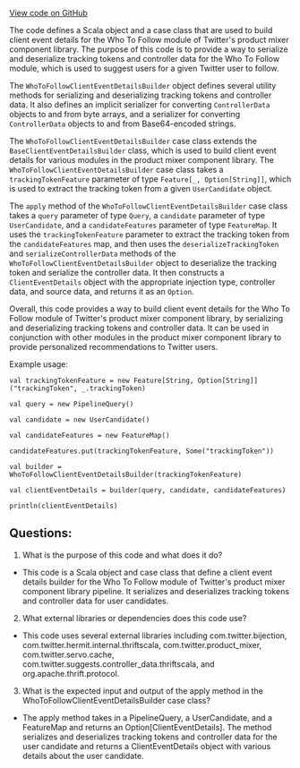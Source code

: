 [View code on GitHub](https://github.com/misbahsy/the-algorithm/product-mixer/component-library/src/main/scala/com/twitter/product_mixer/component_library/pipeline/candidate/who_to_follow_module/WhoToFollowClientEventDetailsBuilder.scala)

The code defines a Scala object and a case class that are used to build client event details for the Who To Follow module of Twitter's product mixer component library. The purpose of this code is to provide a way to serialize and deserialize tracking tokens and controller data for the Who To Follow module, which is used to suggest users for a given Twitter user to follow. 

The `WhoToFollowClientEventDetailsBuilder` object defines several utility methods for serializing and deserializing tracking tokens and controller data. It also defines an implicit serializer for converting `ControllerData` objects to and from byte arrays, and a serializer for converting `ControllerData` objects to and from Base64-encoded strings. 

The `WhoToFollowClientEventDetailsBuilder` case class extends the `BaseClientEventDetailsBuilder` class, which is used to build client event details for various modules in the product mixer component library. The `WhoToFollowClientEventDetailsBuilder` case class takes a `trackingTokenFeature` parameter of type `Feature[_, Option[String]]`, which is used to extract the tracking token from a given `UserCandidate` object. 

The `apply` method of the `WhoToFollowClientEventDetailsBuilder` case class takes a `query` parameter of type `Query`, a `candidate` parameter of type `UserCandidate`, and a `candidateFeatures` parameter of type `FeatureMap`. It uses the `trackingTokenFeature` parameter to extract the tracking token from the `candidateFeatures` map, and then uses the `deserializeTrackingToken` and `serializeControllerData` methods of the `WhoToFollowClientEventDetailsBuilder` object to deserialize the tracking token and serialize the controller data. It then constructs a `ClientEventDetails` object with the appropriate injection type, controller data, and source data, and returns it as an `Option`. 

Overall, this code provides a way to build client event details for the Who To Follow module of Twitter's product mixer component library, by serializing and deserializing tracking tokens and controller data. It can be used in conjunction with other modules in the product mixer component library to provide personalized recommendations to Twitter users. 

Example usage:

```
val trackingTokenFeature = new Feature[String, Option[String]]("trackingToken", _.trackingToken)

val query = new PipelineQuery()

val candidate = new UserCandidate()

val candidateFeatures = new FeatureMap()

candidateFeatures.put(trackingTokenFeature, Some("trackingToken"))

val builder = WhoToFollowClientEventDetailsBuilder(trackingTokenFeature)

val clientEventDetails = builder(query, candidate, candidateFeatures)

println(clientEventDetails)
```
## Questions: 
 1. What is the purpose of this code and what does it do?
- This code is a Scala object and case class that define a client event details builder for the Who To Follow module of Twitter's product mixer component library pipeline. It serializes and deserializes tracking tokens and controller data for user candidates.

2. What external libraries or dependencies does this code use?
- This code uses several external libraries including com.twitter.bijection, com.twitter.hermit.internal.thriftscala, com.twitter.product_mixer, com.twitter.servo.cache, com.twitter.suggests.controller_data.thriftscala, and org.apache.thrift.protocol.

3. What is the expected input and output of the apply method in the WhoToFollowClientEventDetailsBuilder case class?
- The apply method takes in a PipelineQuery, a UserCandidate, and a FeatureMap and returns an Option[ClientEventDetails]. The method serializes and deserializes tracking tokens and controller data for the user candidate and returns a ClientEventDetails object with various details about the user candidate.